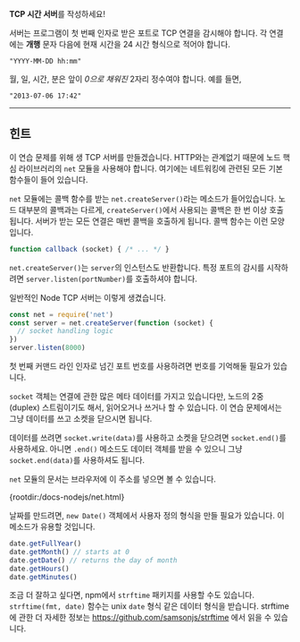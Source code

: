 **TCP 시간 서버**를 작성하세요!

서버는 프로그램이 첫 번째 인자로 받은 포트로 TCP 연결을 감시해야 합니다. 각 연결에는 **개행** 문자 다음에 현재 시간을 24 시간 형식으로 적어야 합니다.

```
"YYYY-MM-DD hh:mm"
```

월, 일, 시간, 분은 앞이 *0으로 채워진* 2자리 정수여야 합니다. 예를 들면,

```
"2013-07-06 17:42"
```

----------------------------------------------------------------------
## 힌트

이 연습 문제를 위해 생 TCP 서버를 만들겠습니다. HTTP와는 관계없기 때문에 노드 핵심 라이브러리의 `net` 모듈을 사용해야 합니다. 여기에는 네트워킹에 관련된 모든 기본 함수들이 들어 있습니다.

`net` 모듈에는 콜백 함수를 받는 `net.createServer()`라는 메소드가 들어있습니다. 노드 대부분의 콜백과는 다르게, `createServer()`에서 사용되는 콜백은 한 번 이상 호출됩니다. 서버가 받는 모든 연결은 매번 콜백을 호출하게 됩니다. 콜백 함수는 이런 모양입니다.

```js
function callback (socket) { /* ... */ }
```

`net.createServer()`는 `server`의 인스턴스도 반환합니다. 특정 포트의 감시를 시작하려면 `server.listen(portNumber)`를 호출하셔야 합니다.

일반적인 Node TCP 서버는 이렇게 생겼습니다.

```js
const net = require('net')
const server = net.createServer(function (socket) {
  // socket handling logic
})
server.listen(8000)
```

첫 번째 커맨드 라인 인자로 넘긴 포트 번호를 사용하려면 번호를 기억해둘 필요가 있습니다.

`socket` 객체는 연결에 관한 많은 메타 데이터를 가지고 있습니다만, 노드의 2중(duplex) 스트림이기도 해서, 읽어오거나 쓰거나 할 수 있습니다. 이 연습 문제에서는 그냥 데이터를 쓰고 소켓을 닫으시면 됩니다.

데이터를 쓰려면 `socket.write(data)`를 사용하고 소켓을 닫으려면 `socket.end()`를 사용하세요. 아니면 `.end()` 메소드도 데이터 객체를 받을 수 있으니 그냥 `socket.end(data)`를 사용하셔도 됩니다.

`net` 모듈의 문서는 브라우저에 이 주소를 넣으면 볼 수 있습니다.

  {rootdir:/docs-nodejs/net.html}

날짜를 만드려면, `new Date()` 객체에서 사용자 정의 형식을 만들 필요가 있습니다. 이 메소드가 유용할 것입니다.

```js
date.getFullYear()
date.getMonth() // starts at 0
date.getDate() // returns the day of month
date.getHours()
date.getMinutes()
```

조금 더 잘하고 싶다면, npm에서 `strftime` 패키지를 사용할 수도 있습니다. `strftime(fmt, date)` 함수는 unix `date` 형식 같은 데이터 형식을 받습니다. strftime에 관한 더 자세한 정보는 https://github.com/samsonjs/strftime 에서 읽을 수 있습니다.
